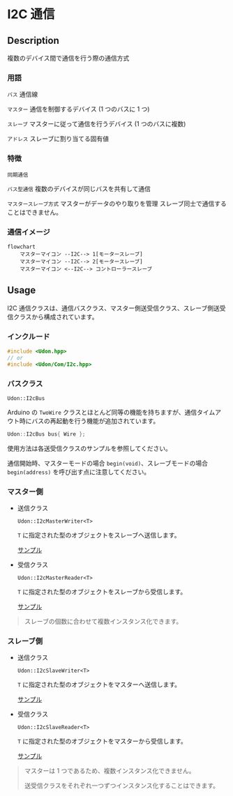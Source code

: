 # I2C 通信

## Description

複数のデバイス間で通信を行う際の通信方式

### 用語

`バス` 通信線

`マスター` 通信を制御するデバイス (1 つのバスに 1 つ)

`スレーブ` マスターに従って通信を行うデバイス (1 つのバスに複数)

`アドレス` スレーブに割り当てる固有値

### 特徴

`同期通信`

`バス型通信` 複数のデバイスが同じバスを共有して通信

`マスタースレーブ方式` マスターがデータのやり取りを管理 スレーブ同士で通信することはできません。

### 通信イメージ

```mermaid
flowchart
    マスターマイコン --I2C--> 1[モータースレーブ]
    マスターマイコン --I2C--> 2[モータースレーブ]
    マスターマイコン <--I2C--> コントローラースレーブ
```

## Usage

I2C 通信クラスは、通信バスクラス、マスター側送受信クラス、スレーブ側送受信クラスから構成されています。

### インクルード

```cpp
#include <Udon.hpp>
// or
#include <Udon/Com/I2c.hpp>
```

### バスクラス

`Udon::I2cBus`

Arduino の `TwoWire` クラスとほとんど同等の機能を持ちますが、通信タイムアウト時にバスの再起動を行う機能が追加されています。

```cpp
Udon::I2cBus bus{ Wire };
```

使用方法は各送受信クラスのサンプルを参照してください。

通信開始時、マスターモードの場合 `begin(void)`、スレーブモードの場合 `begin(address)` を呼び出す点に注意してください。

### マスター側

- 送信クラス

  `Udon::I2cMasterWriter<T>`

  `T` に指定された型のオブジェクトをスレーブへ送信します。

  [サンプル](./../../example/Com/I2c/I2cMasterWriter/I2cMasterWriter.ino)

- 受信クラス

  `Udon::I2cMasterReader<T>`

  `T` に指定された型のオブジェクトをスレーブから受信します。

  [サンプル](./../../example/Com/I2c/I2cMasterReader/I2cMasterReader.ino)

> スレーブの個数に合わせて複数インスタンス化できます。

### スレーブ側

- 送信クラス

  `Udon::I2cSlaveWriter<T>`

  `T` に指定された型のオブジェクトをマスターへ送信します。

  [サンプル](./../../example/Com/I2c/I2cSlaveWriter/I2cSlaveWriter.ino)

- 受信クラス

  `Udon::I2cSlaveReader<T>`

  `T` に指定された型のオブジェクトをマスターから受信します。

  [サンプル](./../../example/Com/I2c/I2cSlaveReader/I2cSlaveReader.ino)

> マスターは 1 つであるため、複数インスタンス化できません。
>
> 送受信クラスをそれぞれ一つずつインスタンス化することはできます。
